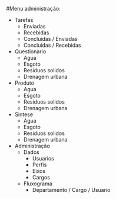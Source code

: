 
#Menu administração:

* Tarefas
    * Enviadas
    * Recebidas
    * Concluidas / Enviadas
    * Concluidas / Recebidas 
* Questionario
    * Agua
    * Esgoto
    * Residuos solidos
    * Drenagem urbana
* Produto
    * Agua
    * Esgoto
    * Residuos solidos
    * Drenagem urbana
* Sintese
    * Agua
    * Esgoto
    * Residuos solidos
    * Drenagem urbana
* Administração
    * Dados
        * Usuarios
        * Perfis
        * Eixos
        * Cargos
    * Fluxograma
        * Departamento / Cargo / Usuario